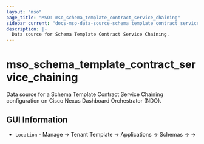 ```yaml
---
layout: "mso"
page_title: "MSO: mso_schema_template_contract_service_chaining"
sidebar_current: "docs-mso-data-source-schema_template_contract_service_chaining"
description: |-
  Data source for Schema Template Contract Service Chaining.
---
```


# mso_schema_template_contract_service_chaining #

Data source for a Schema Template Contract Service Chaining configuration on Cisco Nexus Dashboard Orchestrator (NDO).

## GUI Information ##

* `Location` - Manage -> Tenant Template -> Applications -> Schemas -> <Schema Name> -> <Template Name> -> Contracts -> <Contract Name> -> Service Chaining

## Example Usage ##

```hcl
data "mso_schema_template_contract_service_chaining" "chain" {
  schema_id     = "a1b2c3d4-e5f6-7890-1234-567890abcdef"
  template_name = "Template1"
  contract_name = "WebAppContract"
}
```

## Argument Reference ##

* `schema_id` - (Required) The ID of the schema where the contract resides.
* `template_name` - (Required) The name of the template where the contract resides.
* `contract_name` - (Required) The name of the contract to look up the service chain for.

## Attribute Reference ##

* `id` - (Read-Only) The unique Terraform identifier of the service chain.
* `name` - (Read-Only) The name of the service chain, derived from the contract name.
* `node_filter` - (Read-Only) Specifies the name of a filter used to selectively redirect a subset of the contract-permitted traffic through the service chain.
* `service_nodes` - (Read-Only) A list of the service nodes that constitute the service chain, presented in their processing order. Each element details the configuration of a single service node.
  * `name` - (Read-Only) The name of the service node.
  * `device_type` - (Read-Only) The type of the service device (e.g., firewall, loadBalancer).
  * `device_ref` - (Read-Only) The NDO UUID of the mso_service_device_cluster used for this node.
  * `index` - (Read-Only) The computed order of the node in the service chain.
  * `uuid` - (Read-Only) The NDO UUID of the service node instance within the chain.
  * `consumer_connector` - (Read-Only) A list containing the consumer-side connection block.
    * `interface_name` - (Read-Only) The name of the consumer connector interface.
    * `is_redirect` - (Read-Only) When is_redirect is set to true, the consumer_connector specifies the interface that receives traffic diverted by a policy, rather than traffic flowing directly through the service device.
  * `provider_connector` - (Read-Only) A list containing the provider-side connection block.
    * `interface_name` - (Read-Only) The name of the provider connector interface.
    * `is_redirect` - (Read-Only) When is_redirect is set to true, the provider_connector specifies the interface used to send traffic back into the network fabric after it has been processed by the service device.
